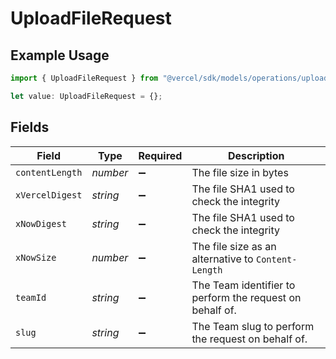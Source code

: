 # UploadFileRequest

## Example Usage

```typescript
import { UploadFileRequest } from "@vercel/sdk/models/operations/uploadfile.js";

let value: UploadFileRequest = {};
```

## Fields

| Field                                                    | Type                                                     | Required                                                 | Description                                              |
| -------------------------------------------------------- | -------------------------------------------------------- | -------------------------------------------------------- | -------------------------------------------------------- |
| `contentLength`                                          | *number*                                                 | :heavy_minus_sign:                                       | The file size in bytes                                   |
| `xVercelDigest`                                          | *string*                                                 | :heavy_minus_sign:                                       | The file SHA1 used to check the integrity                |
| `xNowDigest`                                             | *string*                                                 | :heavy_minus_sign:                                       | The file SHA1 used to check the integrity                |
| `xNowSize`                                               | *number*                                                 | :heavy_minus_sign:                                       | The file size as an alternative to `Content-Length`      |
| `teamId`                                                 | *string*                                                 | :heavy_minus_sign:                                       | The Team identifier to perform the request on behalf of. |
| `slug`                                                   | *string*                                                 | :heavy_minus_sign:                                       | The Team slug to perform the request on behalf of.       |